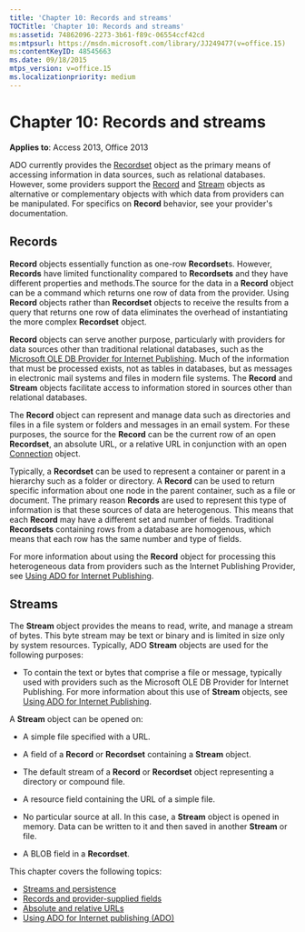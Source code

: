 ```yaml
---
title: 'Chapter 10: Records and streams'
TOCTitle: 'Chapter 10: Records and streams'
ms:assetid: 74862096-2273-3b61-f89c-06554ccf42cd
ms:mtpsurl: https://msdn.microsoft.com/library/JJ249477(v=office.15)
ms:contentKeyID: 48545663
ms.date: 09/18/2015
mtps_version: v=office.15
ms.localizationpriority: medium
---
```


# Chapter 10: Records and streams

**Applies to**: Access 2013, Office 2013

ADO currently provides the [Recordset](recordset-object-ado.md) object as the primary means of accessing information in data sources, such as relational databases. However, some providers support the [Record](record-object-ado.md) and [Stream](stream-object-ado.md) objects as alternative or complementary objects with which data from providers can be manipulated. For specifics on **Record** behavior, see your provider's documentation.

## Records

**Record** objects essentially function as one-row **Recordset**s. However, **Records** have limited functionality compared to **Recordsets** and they have different properties and methods.The source for the data in a **Record** object can be a command which returns one row of data from the provider. Using **Record** objects rather than **Recordset** objects to receive the results from a query that returns one row of data eliminates the overhead of instantiating the more complex **Recordset** object.

**Record** objects can serve another purpose, particularly with providers for data sources other than traditional relational databases, such as the [Microsoft OLE DB Provider for Internet Publishing](microsoft-ole-db-provider-for-internet-publishing.md). Much of the information that must be processed exists, not as tables in databases, but as messages in electronic mail systems and files in modern file systems. The **Record** and **Stream** objects facilitate access to information stored in sources other than relational databases.

The **Record** object can represent and manage data such as directories and files in a file system or folders and messages in an email system. For these purposes, the source for the **Record** can be the current row of an open **Recordset**, an absolute URL, or a relative URL in conjunction with an open [Connection](connection-object-ado.md) object.

Typically, a **Recordset** can be used to represent a container or parent in a hierarchy such as a folder or directory. A **Record** can be used to return specific information about one node in the parent container, such as a file or document. The primary reason **Records** are used to represent this type of information is that these sources of data are heterogenous. This means that each **Record** may have a different set and number of fields. Traditional **Recordsets** containing rows from a database are homogenous, which means that each row has the same number and type of fields.

For more information about using the **Record** object for processing this heterogeneous data from providers such as the Internet Publishing Provider, see [Using ADO for Internet Publishing](using-ado-for-internet-publishing.md).

## Streams

The **Stream** object provides the means to read, write, and manage a stream of bytes. This byte stream may be text or binary and is limited in size only by system resources. Typically, ADO **Stream** objects are used for the following purposes:

- To contain the text or bytes that comprise a file or message, typically used with providers such as the Microsoft OLE DB Provider for Internet Publishing. For more information about this use of **Stream** objects, see [Using ADO for Internet Publishing](using-ado-for-internet-publishing.md).

A **Stream** object can be opened on:

- A simple file specified with a URL.

- A field of a **Record** or **Recordset** containing a **Stream** object.

- The default stream of a **Record** or **Recordset** object representing a directory or compound file.

- A resource field containing the URL of a simple file.

- No particular source at all. In this case, a **Stream** object is opened in memory. Data can be written to it and then saved in another **Stream** or file.

- A BLOB field in a **Recordset**.

This chapter covers the following topics:

- [Streams and persistence](streams-and-persistence.md)
- [Records and provider-supplied fields](records-and-provider-supplied-fields.md)
- [Absolute and relative URLs](absolute-and-relative-urls.md)
- [Using ADO for Internet publishing (ADO)](using-ado-for-internet-publishing.md)
